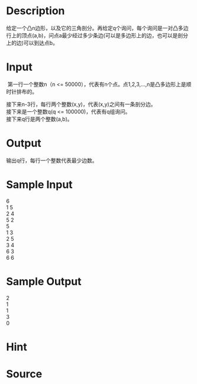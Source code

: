 
# Description

<div class="content"><p>给定一个凸n边形，以及它的三角剖分。再给定q个询问，每个询问是一对凸多边行上的顶点(a,b)，问点a最少经过多少条边(可以是多边形上的边，也可以是剖分上的边)可以到达点b。</p>
<div></div>
<div></div>
<div></div></div>

# Input

<div class="content"><p> 第一行一个整数n（n &lt;= 50000），代表有n个点。点1,2,3,…,n是凸多边形上是顺时针排布的。</p>
<div>接下来n-3行，每行两个整数(x,y)，代表(x,y)之间有一条剖分边。</div>
<div>接下来是一个整数q(q &lt;= 100000)，代表有q组询问。</div>
<div>接下来q行是两个整数(a,b)。</div></div>

# Output

<div class="content"><div>输出q行，每行一个整数代表最少边数。</div></div>

# Sample Input

<div class="content"><span class="sampledata">6 <br/>
1 5<br/>
2 4<br/>
5 2<br/>
5 <br/>
1 3<br/>
2 5<br/>
3 4 <br/>
6 3 <br/>
6 6</span></div>

# Sample Output

<div class="content"><span class="sampledata">2<br/>
1<br/>
1<br/>
3<br/>
0<br/>
</span></div>

# Hint

<div class="content"><p></p></div>

# Source

<div class="content"><p><a href="problemset.php?search="></a></p></div>

